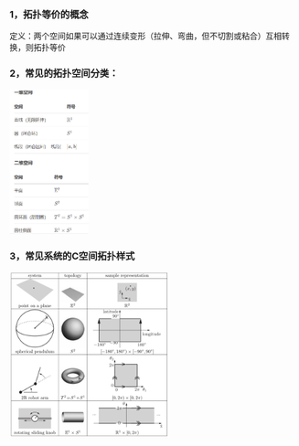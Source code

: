### 1，拓扑等价的概念

定义：两个空间如果可以通过连续变形（拉伸、弯曲，但不切割或粘合）互相转换，则拓扑等价

### 2，常见的拓扑空间分类：

<img src="image/1.png" style="zoom:40%;">

### 3，常见系统的C空间拓扑样式

<img src="image/2.png" style="zoom:40%;">